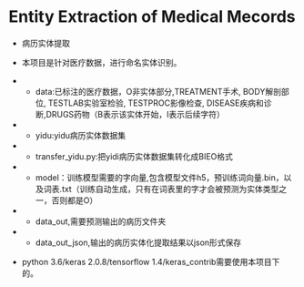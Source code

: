 # Entity Extraction of Medical Mecords

- 病历实体提取

- 本项目是针对医疗数据，进行命名实体识别。

- - data:已标注的医疗数据，O非实体部分,TREATMENT手术, BODY解剖部位, TESTLAB实验室检验, TESTPROC影像检查, DISEASE疾病和诊断,DRUGS药物（B表示该实体开始，I表示后续字符）
- - yidu:yidu病历实体数据集
- - transfer_yidu.py:把yidi病历实体数据集转化成BIEO格式
- - model：训练模型需要的字向量,包含模型文件h5，预训练词向量.bin，以及词表.txt（训练自动生成，只有在词表里的字才会被预测为实体类型之一，否则都是O）
- - data_out,需要预测输出的病历文件夹
- - data_out_json,输出的病历实体化提取结果以json形式保存

- python 3.6/keras 2.0.8/tensorflow 1.4/keras_contrib需要使用本项目下的。